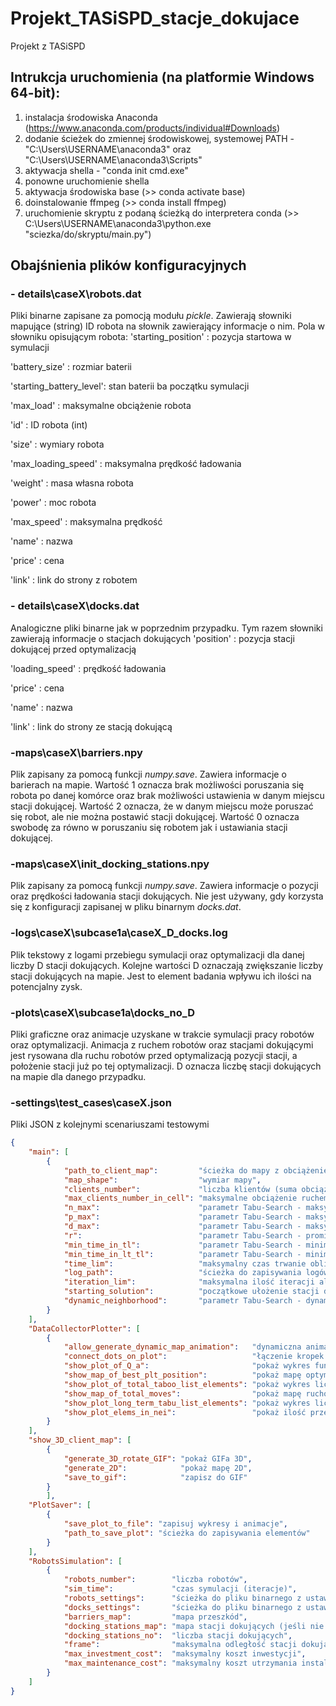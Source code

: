 # Projekt_TASiSPD_stacje_dokujace
Projekt z TASiSPD

## Intrukcja uruchomienia (na platformie Windows 64-bit):

1) instalacja środowiska Anaconda (https://www.anaconda.com/products/individual#Downloads)
2) dodanie ścieżek do zmiennej środowiskowej, systemowej PATH - "C:\Users\USERNAME\anaconda3" oraz "C:\Users\USERNAME\anaconda3\Scripts"
3) aktywacja shella - "conda init cmd.exe"
4) ponowne uruchomienie shella
5) aktywacja środowiska base (>> conda activate base)
6) doinstalowanie ffmpeg (>> conda install ffmpeg)
7) uruchomienie skryptu z podaną ścieżką do interpretera conda (>> C:\Users\USERNAME\anaconda3\python.exe "sciezka/do/skryptu/main.py")

## Obajśnienia plików konfiguracyjnych
### - details\caseX\robots.dat
Pliki binarne zapisane za pomocją modułu *pickle*. Zawierają słowniki mapujące (string) ID robota na słownik zawierający informacje o nim. 
Pola w słowniku opisującym robota:
'starting_position'     : pozycja startowa w symulacji

'battery_size'          : rozmiar baterii

'starting_battery_level': stan baterii ba początku symulacji

'max_load'              : maksymalne obciążenie robota

'id'                    : ID robota (int)

'size'                  : wymiary robota

'max_loading_speed'     : maksymalna prędkość ładowania

'weight'                : masa własna robota

'power'                 : moc robota

'max_speed'             : maksymalna prędkość

'name'                  : nazwa

'price'                 : cena

'link'                  : link do strony z robotem

### - details\caseX\docks.dat
Analogiczne pliki binarne jak w poprzednim przypadku. Tym razem słowniki zawierają informacje o stacjach dokujących
'position'              : pozycja stacji dokującej przed optymalizacją

'loading_speed'         : prędkość ładowania

'price'                 : cena

'name'                  : nazwa

'link'                  : link do strony ze stacją dokującą

### -maps\caseX\barriers.npy
Plik zapisany za pomocą funkcji *numpy.save*. Zawiera informacje o barierach na mapie. Wartość 1 oznacza brak możliwości poruszania się robota po danej komórce 
oraz brak możliwości ustawienia w danym miejscu stacji dokującej. Wartość 2 oznacza, że w danym miejscu może poruszać się robot, 
ale nie można postawić stacji dokującej. Wartość 0 oznacza swobodę za równo w poruszaniu się robotem jak i ustawiania stacji dokującej.

### -maps\caseX\init_docking_stations.npy
Plik zapisany za pomocą funkcji *numpy.save*. Zawiera informacje o pozycji oraz prędkości ładowania stacji dokujących. Nie jest używany, gdy korzysta się z 
konfiguracji zapisanej w pliku binarnym *docks.dat*.

### -logs\caseX\subcase1a\caseX_D_docks.log
Plik tekstowy z logami przebiegu symulacji oraz optymalizacji dla danej liczby D stacji dokujących. Kolejne wartości D oznaczają zwiększanie liczby stacji dokujących 
na mapie. Jest to element badania wpływu ich ilości na potencjalny zysk.

### -plots\caseX\subcase1a\docks_no_D
Pliki graficzne oraz animacje uzyskane w trakcie symulacji pracy robotów oraz optymalizacji. Animacja z ruchem robotów oraz stacjami dokującymi jest rysowana dla
ruchu robotów przed optymalizacją pozycji stacji, a położenie stacji już po tej optymalizacji. D oznacza liczbę stacji dokujących na mapie dla danego przypadku.

### -settings\test_cases\caseX.json
Pliki JSON z kolejnymi scenariuszami testowymi
```json
{
    "main": [
        {
            "path_to_client_map":         "ścieżka do mapy z obciążeniem ruchem robotów, przy symulacji pole nieaktywne",
            "map_shape":                  "wymiar mapy",
            "clients_number":             "liczba klientów (suma obciążeń komórek), pole nieaktywne w przypadku symulacji",
            "max_clients_number_in_cell": "maksymalne obciążenie ruchem komórek, nieaktywne w przypadku symulacji",
            "n_max":                      "parametr Tabu-Search - maksymalna liczba stacji dokujących",
            "p_max":                      "parametr Tabu-Search - maksymalna ilość klientów wokół stacji dokującej",
            "d_max":                      "parametr Tabu-Search - maksymalna odległość stacji dokującej od klienta",
            "r":                          "parametr Tabu-Search - promień sąsiedztwa",
            "min_time_in_tl":             "parametr Tabu-Search - minimalny czas na liście tabu",
            "min_time_in_lt_tl":          "parametr Tabu-Search - minimalny czas na długoterminowej liście tabu",
            "time_lim":                   "maksymalny czas trwanie obliczeń optymalizacyjnych",
            "log_path":                   "ścieżka do zapisywania logów",
            "iteration_lim":              "maksymalna ilość iteracji algorytmu optymalizującego",
            "starting_solution":          "początkowe ułożenie stacji dokujących",
            "dynamic_neighborhood":       "parametr Tabu-Search - dynamiczne sąsiedztwo",
        }
    ],
    "DataCollectorPlotter": [
        {
            "allow_generate_dynamic_map_animation":   "dynamiczna animacja",
            "connect_dots_on_plot":                   "łączenie kropek na wykresach",
            "show_plot_of_Q_a":                       "pokaż wykres funkcji kosztu w danej iteracji algorytmu optymalizującego",
            "show_map_of_best_plt_position":          "pokaż mapę optymalnych pozycji stacji dokujących",
            "show_plot_of_total_taboo_list_elements": "pokaż wykres liczby wszystkich elementów na liście tabu",
            "show_map_of_total_moves":                "pokaż mapę ruchów",
            "show_plot_long_term_tabu_list_elements": "pokaż wykres liczby elementów na długoterminowej liście tabu w zależności od iteracji",
            "show_plot_elems_in_nei":                 "pokaż ilość przeszukanych elementów z sąsiedztwa (przydatne przy dynamicznym sąsiedztwie)"
        }
    ],
    "show_3D_client_map": [
        {
            "generate_3D_rotate_GIF": "pokaż GIFa 3D",
            "generate_2D":            "pokaż mapę 2D",
            "save_to_gif":            "zapisz do GIF"
        }
        ],
    "PlotSaver": [
        {
            "save_plot_to_file": "zapisuj wykresy i animacje",
            "path_to_save_plot": "ścieżka do zapisywania elementów"
        }
    ],
    "RobotsSimulation": [
        {
            "robots_number":        "liczba robotów",
            "sim_time":             "czas symulacji (iteracje)",
            "robots_settings":      "ścieżka do pliku binarnego z ustawieniami robotów",
            "docks_settings":       "ścieżka do pliku binarnego z ustawieniami stacji dokujących",
            "barriers_map":         "mapa przeszkód",
            "docking_stations_map": "mapa stacji dokujących (jeśli nie podano pliku binarnego z ustawieniami stacji)",
            "docking_stations_no":  "liczba stacji dokujących",
            "frame":                "maksymalna odległość stacji dokujących od ścian",
            "max_investment_cost":  "maksymalny koszt inwestycji",
            "max_maintenance_cost": "maksymalny koszt utrzymania instalacji"
        }
    ]
}
```
